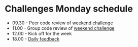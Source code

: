 # Challenges Monday schedule

- 09.30 - Peer code review of [weekend challenge](./learning_at_makers.md#weekend-challenges)
- 11.00 - Group code review of [weekend challenge](./learning_at_makers.md#weekend-challenges)
- 12.00 - Kick off for the week
- 18.00 - [Daily feedback](./learning_at_makers.md#daily-feedback)
